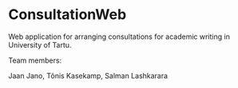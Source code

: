 # ConsultationWeb
Web application for arranging consultations for academic writing in University of Tartu.


Team members:

Jaan Jano,
Tõnis Kasekamp, 
Salman Lashkarara
